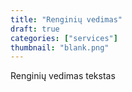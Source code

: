 ```yaml
---
title: "Renginių vedimas"
draft: true
categories: ["services"]
thumbnail: "blank.png"
---
```


Renginių vedimas tekstas
